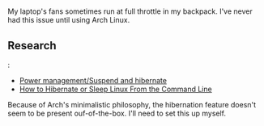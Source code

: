 # 
My laptop's fans sometimes run at full throttle in my backpack. I've never had this issue until using Arch Linux. 

## Research
:
- [Power management/Suspend and hibernate](https://wiki.archlinux.org/title/Power_management/Suspend_and_hibernate)
- [How to Hibernate or Sleep Linux From the Command Line](https://www.howtogeek.com/devops/how-to-hibernate-or-sleep-linux-from-the-command-line/)

Because of Arch's minimalistic philosophy, the hibernation feature doesn't seem to be present ouf-of-the-box. I'll need to set this up myself. 
